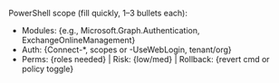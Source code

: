 PowerShell scope (fill quickly, 1–3 bullets each):
- Modules: {e.g., Microsoft.Graph.Authentication, ExchangeOnlineManagement}
- Auth: {Connect-*, scopes or -UseWebLogin, tenant/org}
- Perms: {roles needed} | Risk: {low/med} | Rollback: {revert cmd or policy toggle}
